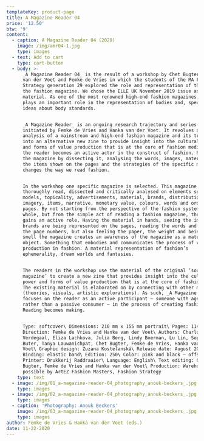 ```yaml
---
templateKey: product-page
title: A Magazine Reader 04
price: '12.50'
btw: '9'
content:
  - caption: A Magazine Reader 04 (2020)
    image: /img/amr04-1.jpg
    type: images
  - text: Add to cart
    type: cart-button
  - body: >-
      _A Magazine Reader 04_ is the result of a workshop by Chet Bugter, Hanka
      van der Voet and Femke de Vries in which the students of the MA Fashion
      Strategy generation 29 explored the role and representation of the body in
      the fashion magazine. We chose the ELLE UK November 2019 issue as our
      material. As one of the most renowned high-end fashion magazines, ELLE
      plays an important role in the representation of bodies and, specifically,
      ideas about body standards.  


      _A Magazine Reader_ is an ongoing research trajectory and series of zines
      initiated by Femke de Vries and Hanka van der Voet. It revolves around the
      analysis of a mainstream and high-end fashion magazine and its translation
      into an alternative new zine to provide insight into the cultural power
      and forms of value production that is at the core of fashion media. In it,
      the reader becomes an active actor in the construct of fashion. Re-reading
      the magazine by dissecting it, analysing the words, images, materiality,
      the items shown on the pages and the strategies of the specific magazine
      changes the way we read fashion. 


      In the workshop one specific magazine is selected. This magazine is
      thoroughly read, dissected and critically analysed on elements such as
      models, topicality, advertisements, material, brands, distribution,
      imagery, items, narrative, monetary value, colours, words and order of
      pages. By not starting from the perspective of the fashion system as a
      whole, but from the simple act of reading a fashion magazine, the reader
      gains an active role. Having the material in hands, seeing the images, how
      brands are being represented on the pages, reading the words and tracing
      the page numbers, but also feeling the paper, the weight and being able to
      smell the magazine creates an awareness of the magazine as a material
      object. Something that embodies and communicates the process of value
      production in fashion. A material representation of fashion’s
      ephemerality, dream worlds and fantasies. 


      The readers in the workshop use the material of the original ‘source
      magazine’ to create a new zine that provides insight into the cultural
      power and forms of value production that is at the core of fashion media.
      The existing material is elaborated on by connecting with other material
      (theories, visuals, artistic explorations). As such, _A Magazine Reader_ 
      focuses on the reader as an active participant – someone with agency
      rather than a passive consumer – in the process of creating fashion.
      Reading becomes making.


      Type: softcover\ Dimensions: 210 mm x 155 mm portrait\ Pages: 114\ Art
      Direction: Femke de Vries and Hanka van der Voet\ Authors: Charlotte
      Verdegaal, Eliza Lachkova, Julia Berg, Lindy Boerman, Lu Lin, Sophia
      Buter, Tanya Lauwanichpat, Chet Bugter, Femke de Vries, Hanka van der
      Voet\ Graphic design: Zuzana Kostelanská\ Release date: August 2020\
      Binding: elastic band\ Edition: 250\ Color: pink and black – offset print\
      Printer: Drukkerij Raddraaier\ Language: English\ Text editing: Chet
      Bugter, Femke de Vries and Hanka van der Voet\ Production: Warehouse\ Made
      possible by ArtEZ Fashion Masters, Fashion Strategy
    type: text
  - image: /img/01_a-magazine-reader-04_photography_anouk-beckers_.jpg
    type: images
  - image: /img/02_a-magazine-reader-04_photography_anouk-beckers_.jpg
    type: images
  - caption: 'Photography: Anouk Beckers'
    image: /img/03_a-magazine-reader-04_photography_anouk-beckers_.jpg
    type: images
author: Femke de Vries & Hanka van der Voet (eds.)
date: 11-22-2020
---
```


